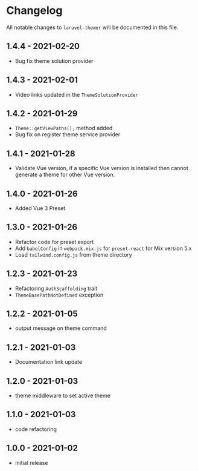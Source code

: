 # Changelog

All notable changes to `laravel-themer` will be documented in this file.

## 1.4.4 - 2021-02-20
- Bug fix theme solution provider

## 1.4.3 - 2021-02-01
- Video links updated in the `ThemeSolutionProvider`

## 1.4.2 - 2021-01-29
- `Theme::getViewPaths();` method added
- Bug fix on register theme service provider

## 1.4.1 - 2021-01-28
- Validate Vue version, if a specific Vue version is installed then cannot generate a theme for other Vue version.

## 1.4.0 - 2021-01-26
- Added Vue 3 Preset

## 1.3.0 - 2021-01-26
- Refactor code for preset export
- Add `babelConfig` in `webpack.mix.js` for `preset-react` for Mix version 5.x
- Load `tailwind.config.js` from theme directory

## 1.2.3 - 2021-01-23

- Refactoring `AuthScaffolding` trait
- `ThemeBasePathNotDefined` exception

## 1.2.2 - 2021-01-05

- output message on theme command

## 1.2.1 - 2021-01-03

- Documentation link update

## 1.2.0 - 2021-01-03

- theme middleware to set active theme

## 1.1.0 - 2021-01-03

- code refactoring

## 1.0.0 - 2021-01-02

- initial release
